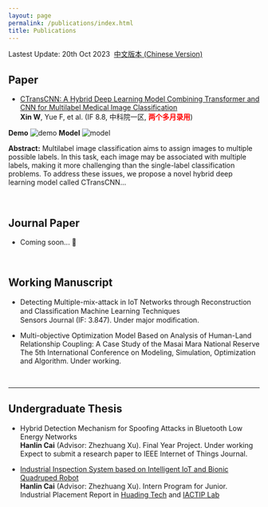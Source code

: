 ```yaml
---
layout: page
permalink: /publications/index.html
title: Publications
---
```


Lastest Update: 20th Oct 2023&nbsp;  [中文版本 (Chinese Version)](https://xinwu74.github.io/file/publications-zh/)

## Paper

- [CTransCNN: A Hybrid Deep Learning Model Combining Transformer and CNN for Multilabel Medical Image Classification](https://xinwu74.github.io/mypaper/classification/20231203CTransCNN.pdf)<br>**Xin W**, Yue F, et al. (IF 8.8, 中科院一区, **<font color='red'>两个多月录用</font>**) <br>


**Demo**
![demo](https://xinwu74.github.io/images/demo.gif)
**Model**
![model](https://xinwu74.github.io/images/model.png)
  
**Abstract:** Multilabel image classification aims to assign images to multiple possible labels. In this task, each image may be associated with multiple labels, making it more challenging than the single-label classification problems. To address these issues, we propose a novel hybrid deep learning model called CTransCNN...

<br>

## Journal Paper

- Coming soon... 🚀

  <br>

## Working Manuscript

- Detecting Multiple-mix-attack in IoT Networks through Reconstruction and Classiﬁcation Machine Learning Techniques<br>Sensors Journal (IF: 3.847). Under major modification.<br>

- Multi-objective Optimization Model Based on Analysis of Human-Land Relationship Coupling: A Case Study of the Masai Mara National Reserve<br>The 5th International Conference on Modeling, Simulation, Optimization and Algorithm. Under working.

  <br>

---

## Undergraduate Thesis

- Hybrid Detection Mechanism for Spoofing Attacks in Bluetooth Low Energy Networks<br>**Hanlin Cai** (Advisor: Zhezhuang Xu). Final Year Project. Under working<br>Expect to submit a research paper to IEEE Internet of Things Journal.

- [Industrial Inspection System based on Intelligent IoT and Bionic Quadruped Robot](https://caihanlin.com/mypaper/thesis/IP-report.pdf)<br>**Hanlin Cai** (Advisor: Zhezhuang Xu). Intern Program for Junior.<br>Industrial Placement Report in [Huading Tech](http://www.hdim.com.cn/) and [IACTIP Lab](https://dqxy.fzu.edu.cn/info/1023/2571.htm)<br>

  <br>
